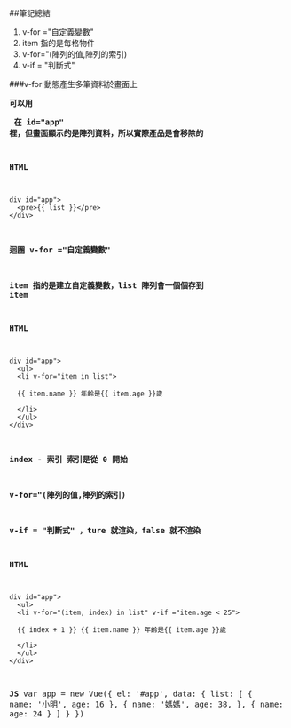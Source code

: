 ##筆記總結
1. v-for ="自定義變數"
2. item 指的是每格物件
3. v-for="(陣列的值,陣列的索引)
4. v-if = "判斷式"

###v-for 動態產生多筆資料於畫面上

**可以用 <pre> 在 id="app" 裡，但畫面顯示的是陣列資料，所以實際產品是會移除的**

**HTML**
```
div id="app">
  <pre>{{ list }}</pre>
</div>
```

**迴圈**
**v-for ="自定義變數"**

**item 指的是建立自定義變數，list 陣列會一個個存到 item**

**HTML**
```
div id="app">
  <ul>
  <li v-for="item in list">

  {{ item.name }} 年齡是{{ item.age }}歲

  </li>
  </ul>
</div>
```

**index - 索引**
**索引是從 0 開始**

**v-for="(陣列的值,陣列的索引)**

**v-if = "判斷式" ，ture 就渲染，false 就不渲染**

**HTML**
```
div id="app">
  <ul>
  <li v-for="(item, index) in list" v-if ="item.age < 25">

  {{ index + 1 }} {{ item.name }} 年齡是{{ item.age }}歲

  </li>
  </ul>
</div>
```

**JS**
var app = new Vue({
  el: '#app',
  data: {
    list: [
      {
        name: '小明',
        age: 16
      },
      {
        name: '媽媽',
        age: 38,
      },
      {
        name: '漂亮阿姨',
        age: 24
      }
    ]
  }
})